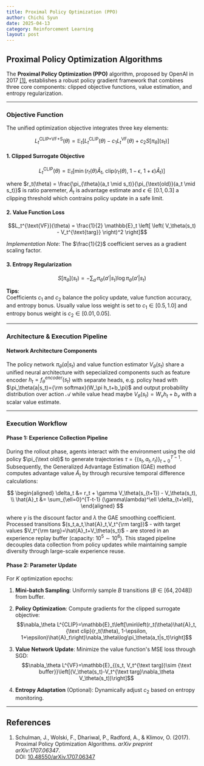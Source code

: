 ```yaml
---
title: Proximal Policy Optimization (PPO)
author: Chichi Syun
date: 2025-04-13
category: Reinforcement Learning
layout: post
---
```


## Proximal Policy Optimization Algorithms

The **Proximal Policy Optimization (PPO)** algorithm, proposed by OpenAI in 2017 [[1]](#references), establishes a robust policy gradient framework that combines three core components: clipped objective functions, value estimation, and entropy regularization.

---

### Objective Function
The unified optimization objective integrates three key elements:  
    
$$L_t^{\text{CLIP+VF+S}}(\theta) = \mathbb{E}_t \left[ L_t^{\text{CLIP}}(\theta) - c_1 L_t^{\text{VF}}(\theta) + c_2 S[\pi_\theta](s_t) \right]$$

#### 1. Clipped Surrogate Objective  
$$L_t^{\text{CLIP}}(\theta) = \mathbb{E}_t \left[ \min\left( r_t(\theta) \hat{A}_t,\ \text{clip}\left( r_t(\theta),\ 1-\epsilon,\ 1+\epsilon \right) \hat{A}_t \right) \right]$$  
  
where $r_t(\theta) = \frac{\pi_{\theta}(a_t \mid s_t)}{\pi_{\text{old}}(a_t \mid s_t)}$ is ratio paremeter, $\hat{A}_t$ is advantage estimate and $\epsilon \in [0.1, 0.3]$ a clipping threshold which contrains policy update in a safe limit.
  

#### 2. Value Function Loss  
$$L_t^{\text{VF}}(\theta) = \frac{1}{2} \mathbb{E}_t \left[ \left( V_\theta(s_t) - V_t^{\text{targ}} \right)^2 \right]$$  
  
*Implementation Note*: The $\frac{1}{2}$ coefficient serves as a gradient scaling factor.  
  

#### 3. Entropy Regularization  
$$S[\pi_\theta](s_t) = -\sum_{a'} \pi_\theta(a'|s_t) \log \pi_\theta(a'|s_t)$$  
  
**Tips**:  
  Coefficients $c_1$ and $c_2$ balance the policy update, value function accuracy, and entropy bonus. Usually value loss weight is set to $c_1 \in [0.5, 1.0]$ and entropy bonus weight is $c_2 \in [0.01, 0.05]$.

---

### Architecture & Execution Pipeline  
  
#### Network Architecture Components
The policy network $\pi_\theta(a|s_t)$ and value function estimator $V_\theta(s_t)$ share a unified neural architecture with sepecialized components such as feature encoder
$h_t=f_\theta^{encoder}(s_t)$ with separate heads, e.g. policy head with $\pi_\theta(a|s_t)={\rm softmax}(W_\pi h_t+b_\pi)$ and output probability distribution over action $\mathcal{A}$ while value head maybe $V_\theta(s_t)=W_vh_t+b_v$ with a scalar value estimate.
  
---

### Execution Workflow

#### Phase 1: Experience Collection Pipeline  
During the rollout phase, agents interact with the environment using the old policy $\pi_{\text old}$ to generate trajectories $\tau=\{(s_t,a_t,r_t)\}^{T-1}_{t=0}$.  Subsequently, the Generalized Advantage Estimation (GAE) method computes advantage value $\hat{A}_t$ by through recursive temporal difference calculations:  
      
$$
\begin{aligned}
\delta_t &= r_t + \gamma V_\theta(s_{t+1}) - V_\theta(s_t), \\
\hat{A}_t &= \sum_{\ell=0}^{T-t-1} (\gamma\lambda)^\ell \delta_{t+\ell},
\end{aligned}
$$  
  
where $\gamma$ is the discount factor and $\lambda$ the GAE smoothing coefficient. Processed transitions $(s_t,a_t,\hat{A}_t,V_t^{\rm targ})$ - with target values $V_t^{\rm targ}=\hat{A}_t+V_\theta(s_t)$ - are stored in an experience replay buffer (capacity: $10^5\sim 10^6$). This staged pipeline decouples data collection from policy updates while maintaining sample diversity through large-scale experience reuse. 

#### Phase 2: Parameter Update
For $K$ optimization epochs:
1. **Mini-batch Sampling**: Uniformly sample $B$ transitions ($B \in [64, 2048]$) from buffer.

2. **Policy Optimization**: Compute gradients for the clipped surrogate objective:
$$\nabla_\theta L^{CLIP}=\mathbb{E}_t\left[\min\left(r_t(\theta)\hat{A}_t, {\text clip}(r_t(\theta), 1-\epsilon, 1+\epsilon)\hat{A}_t\right)\nabla_\theta\log\pi_\theta(a_t|s_t)\right]$$

3. **Value Network Update**: Minimize the value function's MSE loss through SGD:
$$\nabla_\theta L^{VF}=\mathbb{E}_{(s_t, V_t^{\text targ})\sim {\text buffer}}\left[(V_\theta(s_t)-V_t^{\text targ}\nabla_\theta V_\theta(s_t))\right]$$

4. **Entropy Adaptation** (Optional): Dynamically adjust $c_2$ based on entropy monitoring.

---

## References
1. Schulman, J., Wolski, F., Dhariwal, P., Radford, A., & Klimov, O. (2017). Proximal Policy Optimization Algorithms. *arXiv preprint arXiv:1707.06347*.  
   DOI: [10.48550/arXiv.1707.06347](https://doi.org/10.48550/arXiv.1707.06347)